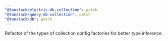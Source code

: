 ```yaml
---
"@tanstack/electric-db-collection": patch
"@tanstack/query-db-collection": patch
"@tanstack/db": patch
---
```


Refactor of the types of collection config factories for better type inference.

